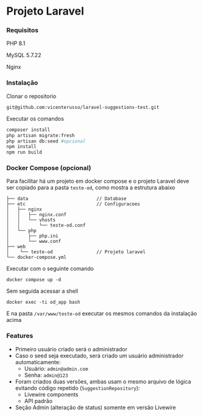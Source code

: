 # Projeto Laravel

### Requisitos

PHP 8.1

MySQL 5.7.22

Nginx

### Instalação

Clonar o repositorio
```
git@github.com:vicenterusso/laravel-suggestions-test.git
```

Executar os comandos
```sh
composer install
php artisan migrate:fresh
php artisan db:seed #opcional
npm install
npm run build
```

### Docker Compose (opcional)

Para facilitar há um projeto em docker compose e o projeto Laravel deve ser copiado para a pasta `teste-od`, como mostra a estrutura abaixo
```
├── data                         // Database
├── etc                          // Configuracoes
│   ├── nginx
│   │   ├── nginx.conf
│   │   └── vhosts
│   │       └── teste-od.conf
│   └── php
│       ├── php.ini
│       └── www.conf
├── web
│    └── teste-od                // Projeto laravel
└── docker-compose.yml
```

Executar com o seguinte comando

```
docker compose up -d
```

Sem seguida acessar a shell

```
docker exec -ti od_app bash
```
E na pasta `/var/www/teste-od` executar os mesmos comandos da instalação acima



### Features

- Primeiro usuário criado será o administrador
- Caso o seed seja executado, será criado um usuário administrador automaticamente:
    - Usuário: `admin@admin.com`
    - Senha: `admin@123`
- Foram criados duas versões, ambas usam o mesmo arquivo de lógica evitando código repetido (`SuggestionRepository`):
    - Livewire components
    - API padrão
- Seção Admin (alteração de status) somente em versão Livewire


